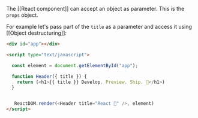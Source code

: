 
The [[React component]] can accept an object as parameter. This is the `props` object.

For example let's pass part of the `title` as a parameter and access it using [[Object destructuring]]:
```html
<div id="app"></div>

<script type="text/javascript">

  const element = document.getElementById("app");

  function Header({ title }) {
    return (<h1>{{ title }} Develop. Preview. Ship. 🚀</h1>)
  }


   ReactDOM.render(<Header title="React 💙" />, element)
</script>
```